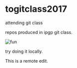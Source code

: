 # togitclass2017
attending git class

repos produced in ipgp git class.

![fun](https://informatix.ipgp.fr/webmail/skins/ipgp/images/ipgp_biglogo.png) 

try doing it locally.

This is a remote edit.
